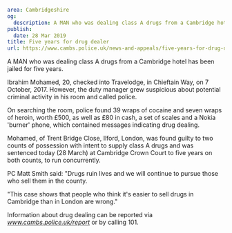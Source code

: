 ```yaml
area: Cambridgeshire
og:
  description: A MAN who was dealing class A drugs from a Cambridge hotel has been jailed for five years.
publish:
  date: 28 Mar 2019
title: Five years for drug dealer
url: https://www.cambs.police.uk/news-and-appeals/five-years-for-drug-dealer
```

A MAN who was dealing class A drugs from a Cambridge hotel has been jailed for five years.

Ibrahim Mohamed, 20, checked into Travelodge, in Chieftain Way, on 7 October, 2017. However, the duty manager grew suspicious about potential criminal activity in his room and called police.

On searching the room, police found 39 wraps of cocaine and seven wraps of heroin, worth £500, as well as £80 in cash, a set of scales and a Nokia 'burner' phone, which contained messages indicating drug dealing.

Mohamed, of Trent Bridge Close, Ilford, London, was found guilty to two counts of possession with intent to supply class A drugs and was sentenced today (28 March) at Cambridge Crown Court to five years on both counts, to run concurrently.

PC Matt Smith said: "Drugs ruin lives and we will continue to pursue those who sell them in the county.

"This case shows that people who think it's easier to sell drugs in Cambridge than in London are wrong."

Information about drug dealing can be reported via _www.cambs.police.uk/report_ or by calling 101.
